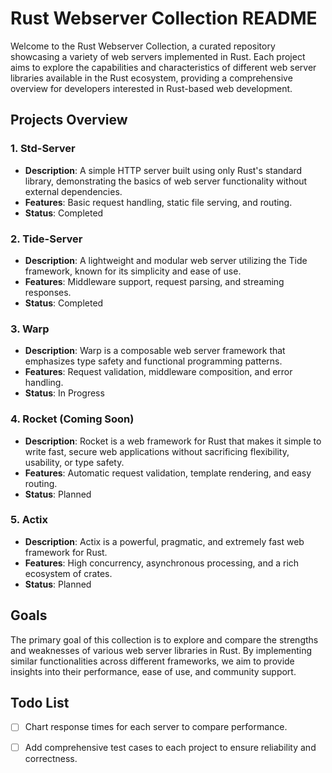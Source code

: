 
# Rust Webserver Collection README

Welcome to the Rust Webserver Collection, a curated repository showcasing a variety of web servers implemented in Rust. Each project aims to explore the capabilities and characteristics of different web server libraries available in the Rust ecosystem, providing a comprehensive overview for developers interested in Rust-based web development.

## Projects Overview

### 1. Std-Server
- **Description**: A simple HTTP server built using only Rust's standard library, demonstrating the basics of web server functionality without external dependencies.
- **Features**: Basic request handling, static file serving, and routing.
- **Status**: Completed

### 2. Tide-Server
- **Description**: A lightweight and modular web server utilizing the Tide framework, known for its simplicity and ease of use.
- **Features**: Middleware support, request parsing, and streaming responses.
- **Status**: Completed

### 3. Warp
- **Description**: Warp is a composable web server framework that emphasizes type safety and functional programming patterns.
- **Features**: Request validation, middleware composition, and error handling.
- **Status**: In Progress

### 4. Rocket (Coming Soon)
- **Description**: Rocket is a web framework for Rust that makes it simple to write fast, secure web applications without sacrificing flexibility, usability, or type safety.
- **Features**: Automatic request validation, template rendering, and easy routing.
- **Status**: Planned

### 5. Actix
- **Description**: Actix is a powerful, pragmatic, and extremely fast web framework for Rust.
- **Features**: High concurrency, asynchronous processing, and a rich ecosystem of crates.
- **Status**: Planned

## Goals

The primary goal of this collection is to explore and compare the strengths and weaknesses of various web server libraries in Rust. By implementing similar functionalities across different frameworks, we aim to provide insights into their performance, ease of use, and community support.

## Todo List

- [ ] Chart response times for each server to compare performance.
- [ ] Add comprehensive test cases to each project to ensure reliability and correctness.

